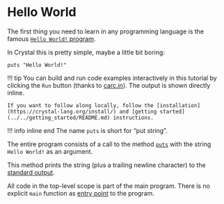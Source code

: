# Hello World

The first thing you need to learn in any programming language is the famous [`Hello World!` program](https://en.wikipedia.org/wiki/%22Hello,_World!%22_program).

In Crystal this is pretty simple, maybe a little bit boring:

```crystal-play
puts "Hello World!"
```

!!! tip
    You can build and run code examples interactively in this tutorial by clicking the `Run` button (thanks to [carc.in](https://carc.in)).
    The output is shown directly inline.

    If you want to follow along locally, follow the [installation](https://crystal-lang.org/install/) and [getting started](../../getting_started/README.md) instructions.

!!! info inline end
    The name `puts` is short for “put string”.

The entire program consists of a call to the method [`puts`](https://crystal-lang.org/api/latest/toplevel.html#puts%28%2Aobjects%29%3ANil-class-method) with the string `Hello World!` as an argument.

This method prints the string (plus a trailing newline character) to the [standard output](https://en.wikipedia.org/wiki/Standard_output).

All code in the top-level scope is part of the main program. There is no explicit `main` function as [entry point](https://en.wikipedia.org/wiki/Entry_point) to the program.
